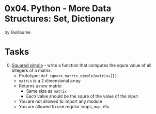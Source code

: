 0x04. Python - More Data Structures: Set, Dictionary
====================================================

by Guillaume
# Tasks

0. [Squared simple](./0-square_matrix_simple.py) - write a function that computes the squre value of all integers of a matrix.
	- Prototype: `def square_matrix_simple(matrix=[]):`
	- `matrix` is a 2 dimensional array
	- Returns a new matrix:
		- Same size as `matrix`
		- Each value should be the squre of the value of the input
	- You are not allowed to import any module
	- You are allowed to use regular loops, `map`, etc.